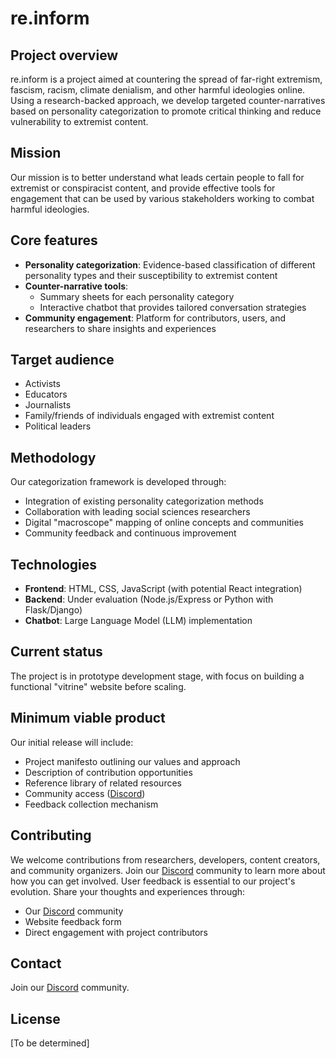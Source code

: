 # re.inform

## Project overview
re.inform is a project aimed at countering the spread of far-right extremism, fascism, racism, climate denialism, and other harmful ideologies online. Using a research-backed approach, we develop targeted counter-narratives based on personality categorization to promote critical thinking and reduce vulnerability to extremist content.

## Mission
Our mission is to better understand what leads certain people to fall for extremist or conspiracist content, and provide effective tools for engagement that can be used by various stakeholders working to combat harmful ideologies.

## Core features
- **Personality categorization**: Evidence-based classification of different personality types and their susceptibility to extremist content
- **Counter-narrative tools**:
  - Summary sheets for each personality category
  - Interactive chatbot that provides tailored conversation strategies
- **Community engagement**: Platform for contributors, users, and researchers to share insights and experiences

## Target audience
- Activists
- Educators
- Journalists
- Family/friends of individuals engaged with extremist content
- Political leaders

## Methodology
Our categorization framework is developed through:

- Integration of existing personality categorization methods
- Collaboration with leading social sciences researchers
- Digital "macroscope" mapping of online concepts and communities
- Community feedback and continuous improvement

## Technologies
- **Frontend**: HTML, CSS, JavaScript (with potential React integration)
- **Backend**: Under evaluation (Node.js/Express or Python with Flask/Django)
- **Chatbot**: Large Language Model (LLM) implementation

## Current status
The project is in prototype development stage, with focus on building a functional "vitrine" website before scaling.

## Minimum viable product
Our initial release will include:

- Project manifesto outlining our values and approach
- Description of contribution opportunities
- Reference library of related resources
- Community access ([Discord](https://discord.gg/fu5aveEJ))
- Feedback collection mechanism

## Contributing
We welcome contributions from researchers, developers, content creators, and community organizers. Join our [Discord](https://discord.gg/fu5aveEJ) community to learn more about how you can get involved.
User feedback is essential to our project's evolution. Share your thoughts and experiences through:

- Our [Discord](https://discord.gg/fu5aveEJ) community
- Website feedback form
- Direct engagement with project contributors

## Contact
Join our [Discord](https://discord.gg/fu5aveEJ) community.

## License
[To be determined]
